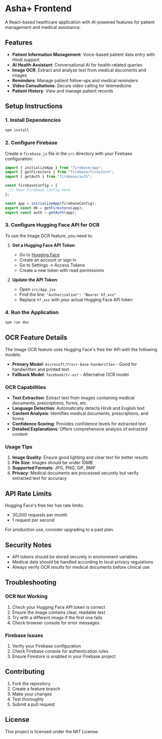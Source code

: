 # Asha+ Frontend

A React-based healthcare application with AI-powered features for patient management and medical assistance.

## Features

- **Patient Information Management**: Voice-based patient data entry with Hindi support
- **AI Health Assistant**: Conversational AI for health-related queries
- **Image OCR**: Extract and analyze text from medical documents and images
- **Reminders**: Manage patient follow-ups and medical reminders
- **Video Consultations**: Secure video calling for telemedicine
- **Patient History**: View and manage patient records

## Setup Instructions

### 1. Install Dependencies

```bash
npm install
```

### 2. Configure Firebase

Create a `firebase.js` file in the `src` directory with your Firebase configuration:

```javascript
import { initializeApp } from "firebase/app";
import { getFirestore } from "firebase/firestore";
import { getAuth } from "firebase/auth";

const firebaseConfig = {
  // Your Firebase config here
};

const app = initializeApp(firebaseConfig);
export const db = getFirestore(app);
export const auth = getAuth(app);
```

### 3. Configure Hugging Face API for OCR

To use the Image OCR feature, you need to:

1. **Get a Hugging Face API Token**:
   - Go to [Hugging Face](https://huggingface.co/)
   - Create an account or sign in
   - Go to Settings → Access Tokens
   - Create a new token with read permissions

2. **Update the API Token**:
   - Open `src/App.jsx`
   - Find the line: `"Authorization": "Bearer hf_xxx"`
   - Replace `hf_xxx` with your actual Hugging Face API token

### 4. Run the Application

```bash
npm run dev
```

## OCR Feature Details

The Image OCR feature uses Hugging Face's free tier API with the following models:

- **Primary Model**: `microsoft/trocr-base-handwritten` - Good for handwritten and printed text
- **Fallback Model**: `facebook/tr-ocr` - Alternative OCR model

### OCR Capabilities

- **Text Extraction**: Extract text from images containing medical documents, prescriptions, forms, etc.
- **Language Detection**: Automatically detects Hindi and English text
- **Content Analysis**: Identifies medical documents, prescriptions, and forms
- **Confidence Scoring**: Provides confidence levels for extracted text
- **Detailed Explanations**: Offers comprehensive analysis of extracted content

### Usage Tips

1. **Image Quality**: Ensure good lighting and clear text for better results
2. **File Size**: Images should be under 10MB
3. **Supported Formats**: JPG, PNG, GIF, BMP
4. **Privacy**: Medical documents are processed securely but verify extracted text for accuracy

## API Rate Limits

Hugging Face's free tier has rate limits:
- 30,000 requests per month
- 1 request per second

For production use, consider upgrading to a paid plan.

## Security Notes

- API tokens should be stored securely in environment variables
- Medical data should be handled according to local privacy regulations
- Always verify OCR results for medical documents before clinical use

## Troubleshooting

### OCR Not Working
1. Check your Hugging Face API token is correct
2. Ensure the image contains clear, readable text
3. Try with a different image if the first one fails
4. Check browser console for error messages

### Firebase Issues
1. Verify your Firebase configuration
2. Check Firebase console for authentication rules
3. Ensure Firestore is enabled in your Firebase project

## Contributing

1. Fork the repository
2. Create a feature branch
3. Make your changes
4. Test thoroughly
5. Submit a pull request

## License

This project is licensed under the MIT License.
